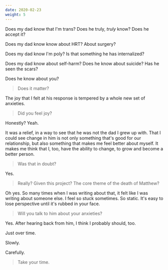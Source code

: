 ```yaml
---
date: 2020-02-23
weight: 5
---
```


Does my dad know that I'm trans? Does he truly, *truly* know? Does he accept it?

Does my dad know know about HRT? About surgery?

Does my dad know I'm poly? Is that something he has internalized?

Does my dad know about self-harm? Does he know about suicide? Has he seen the scars?

Does he know about you?

> Does it matter?

The joy that I felt at his response is tempered by a whole new set of anxieties.

> Did you feel joy?

Honestly? Yeah.

It was a relief, in a way to see that he was not the dad I grew up with. That I could see change in him is not only something that's good for our relationship, but also something that makes me feel better about myself. It makes me think that I, too, have the ability to change, to grow and become a better person.

> Was that in doubt?

Yes.

> Really? Given this project? The core theme of the death of Matthew?

Oh yes. So many times when I was writing about that, it felt like I was writing about someone else. I feel so stuck sometimes. So static. It's easy to lose perspective until it's rubbed in your face.

> Will you talk to him about your anxieties?

Yes. After hearing back from him, I think I probably should, too.

Just over time.

Slowly.

Carefully.

> Take your time.
